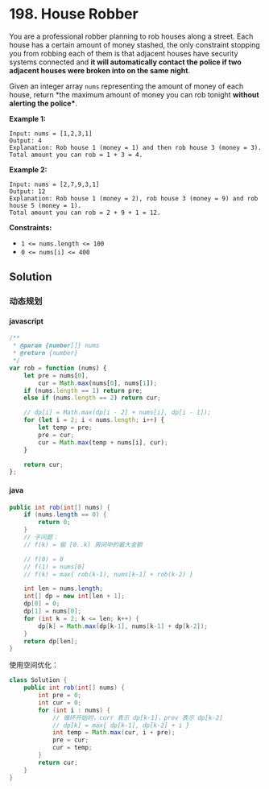 # 198. House Robber

You are a professional robber planning to rob houses along a street. Each house has a certain amount of money stashed, the only constraint stopping you from robbing each of them is that adjacent houses have security systems connected and **it will automatically contact the police if two adjacent houses were broken into on the same night**.

Given an integer array `nums` representing the amount of money of each house, return \*the maximum amount of money you can rob tonight **without alerting the police\***.

**Example 1:**

```text
Input: nums = [1,2,3,1]
Output: 4
Explanation: Rob house 1 (money = 1) and then rob house 3 (money = 3).
Total amount you can rob = 1 + 3 = 4.
```

**Example 2:**

```text
Input: nums = [2,7,9,3,1]
Output: 12
Explanation: Rob house 1 (money = 2), rob house 3 (money = 9) and rob house 5 (money = 1).
Total amount you can rob = 2 + 9 + 1 = 12.
```

**Constraints:**

-   `1 <= nums.length <= 100`
-   `0 <= nums[i] <= 400`

## Solution

### 动态规划

#### javascript

```javascript
/**
 * @param {number[]} nums
 * @return {number}
 */
var rob = function (nums) {
    let pre = nums[0],
        cur = Math.max(nums[0], nums[1]);
    if (nums.length == 1) return pre;
    else if (nums.length == 2) return cur;

    // dp[i] = Math.max(dp[i - 2] + nums[i], dp[i - 1]);
    for (let i = 2; i < nums.length; i++) {
        let temp = pre;
        pre = cur;
        cur = Math.max(temp + nums[i], cur);
    }

    return cur;
};
```

#### java

```java
public int rob(int[] nums) {
    if (nums.length == 0) {
        return 0;
    }
    // 子问题：
    // f(k) = 偷 [0..k) 房间中的最大金额

    // f(0) = 0
    // f(1) = nums[0]
    // f(k) = max{ rob(k-1), nums[k-1] + rob(k-2) }

    int len = nums.length;
    int[] dp = new int[len + 1];
    dp[0] = 0;
    dp[1] = nums[0];
    for (int k = 2; k <= len; k++) {
        dp[k] = Math.max(dp[k-1], nums[k-1] + dp[k-2]);
    }
    return dp[len];
}
```

使用空间优化：

```java
class Solution {
    public int rob(int[] nums) {
        int pre = 0;
        int cur = 0;
        for (int i : nums) {
            // 循环开始时，curr 表示 dp[k-1]，prev 表示 dp[k-2]
            // dp[k] = max{ dp[k-1], dp[k-2] + i }
            int temp = Math.max(cur, i + pre);
            pre = cur;
            cur = temp;
        }
        return cur;
    }
}
```
